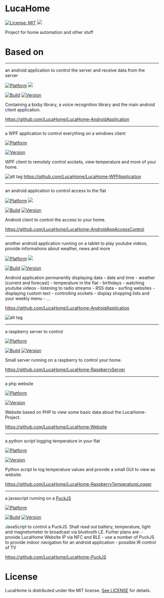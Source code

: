 # LucaHome

[![License: MIT](https://img.shields.io/badge/License-MIT-blue.svg)](https://opensource.org/licenses/MIT)
<a target="_blank" href="https://www.paypal.me/GuepardoApps" title="Donate using PayPal"><img src="https://img.shields.io/badge/paypal-donate-blue.svg" /></a>

Project for home automation and other stuff

# Based on

---
	
an android application to control the server and receive data from the server

[![Platform](https://img.shields.io/badge/platform-Android-blue.svg)](https://www.android.com)
<a target="_blank" href="https://android-arsenal.com/api?level=21" title="API21+"><img src="https://img.shields.io/badge/API-21+-blue.svg" /></a>

[![Build](https://img.shields.io/badge/build-Failed-red.svg)](https://github.com/LucaHome/LucaHome-AndroidApplication/tree/develop/mobile)
[![Version](https://img.shields.io/badge/version-v6.0.0.180712-blue.svg)](https://github.com/LucaHome/LucaHome-AndroidApplication/tree/develop/mobile)

Containing a bixby library, a voice recognition library and the main android client application.

https://github.com/LucaHome/LucaHome-AndroidApplication

---

a WPF application to control everything on a windows client

[![Platform](https://img.shields.io/badge/platform-Windows10-blue.svg)](https://de.wikipedia.org/wiki/Microsoft_Windows_10)

[![Version](https://img.shields.io/badge/version-v5.1.0.17362-green.svg)](https://github.com/LucaHome/LucaHome-WPFApplication)

WPF client to remotely control sockets, view temperature and more of your home.

![alt tag](https://github.com/LucaHome/LucaHome-WPFApplication/blob/master/screenshots/img002.png)
https://github.com/LucaHome/LucaHome-WPFApplication

---
	
an android application to control access to the flat

[![Platform](https://img.shields.io/badge/platform-Android-blue.svg)](https://www.android.com)
<a target="_blank" href="https://android-arsenal.com/api?level=21" title="API21+"><img src="https://img.shields.io/badge/API-21+-blue.svg" /></a>

[![Build](https://img.shields.io/badge/build-passing-green.svg)](https://github.com/LucaHome/LucaHome-AndroidAppAccessControl/blob/master/builds)
[![Version](https://img.shields.io/badge/version-v0.8.0.170630-blue.svg)](https://github.com/LucaHome/LucaHome-AndroidAppAccessControl/blob/master/builds)

Android client to control the access to your home.

https://github.com/LucaHome/LucaHome-AndroidAppAccessControl

---

another android application running on a tablet to play youtube videos, provide informations about weather, news and more
	
[![Platform](https://img.shields.io/badge/platform-Android-blue.svg)](https://www.android.com)
<a target="_blank" href="https://android-arsenal.com/api?level=24" title="API24+"><img src="https://img.shields.io/badge/API-24+-blue.svg" /></a>

[![Build](https://img.shields.io/badge/build-passing-green.svg)](https://github.com/LucaHome/LucaHome-AndroidApplication)
[![Version](https://img.shields.io/badge/version-v5.2.5.180115-blue.svg)](https://github.com/LucaHome/LucaHome-AndroidApplication)

Android application permanently displaying data
	- date and time
	- weather (current and forecast)
	- temperature in the flat
	- birthdays
	- watching youtube videos
	- listening to radio streams
	- RSS data
	- surfing websites
	- displaying custom text
	- controlling sockets
	- display shopping lists and your weekly menu
	- ...

https://github.com/LucaHome/LucaHome-AndroidApplication

![alt tag](https://github.com/LucaHome/LucaHome-AndroidApplication/blob/master/screenshots/header_mediamirror_001.png)
	
---

a raspberry server to control

[![Platform](https://img.shields.io/badge/platform-Raspberry-blue.svg)](https://www.raspberrypi.org/)

[![Build](https://img.shields.io/badge/build-passing-green.svg)](https://github.com/LucaHome/LucaHome-RaspberryServer)
[![Version](https://img.shields.io/badge/version-v5.2.2.180108-blue.svg)](https://github.com/LucaHome/LucaHome-RaspberryServer)

Small server running on a raspberry to control your home.

https://github.com/LucaHome/LucaHome-RaspberryServer
	
---

a php website

[![Platform](https://img.shields.io/badge/platform-Raspberry-blue.svg)](https://www.raspberrypi.org/)

[![Version](https://img.shields.io/badge/version-v5.2.0.180103-blue.svg)](https://github.com/LucaHome/LucaHome-Website)

Website based on PHP to view some basic data about the LucaHome-Project.

https://github.com/LucaHome/LucaHome-Website

---

a python script logging temperature in your flat

[![Platform](https://img.shields.io/badge/platform-Raspberry-blue.svg)](https://www.raspberrypi.org/)

[![Version](https://img.shields.io/badge/version-v1.0.4.170408-blue.svg)](https://github.com/LucaHome/LucaHome-RaspberryTemperatureLogger)

Python script to log temperature values and provide a small GUI to view as website.

https://github.com/LucaHome/LucaHome-RaspberryTemperatureLogger

---

a javascript running on a [PuckJS](https://www.puck-js.com/)

[![Platform](https://img.shields.io/badge/platform-PuckJS-yellow.svg)](http://www.puck-js.com/)

[![Build](https://img.shields.io/badge/build-na-yellow.svg)](https://github.com/LucaHome/LucaHome-PuckJS)
[![Version](https://img.shields.io/badge/version-v0.0.1.170703-blue.svg)](https://github.com/LucaHome/LucaHome-PuckJS)

JavaScript to control a PuckJS. Shall read out battery, temperature, light and magnetometer to broadcast via bluetooth LE.
Furher plans are:
	-	provide LucaHome Website IP via NFC and BLE
	-	use a number of PuckJS to provide indoor navigation for an android application
	-	possible IR control of TV

https://github.com/LucaHome/LucaHome-PuckJS

# License

LucaHome is distributed under the MIT license. [See LICENSE](LICENSE.md) for details.